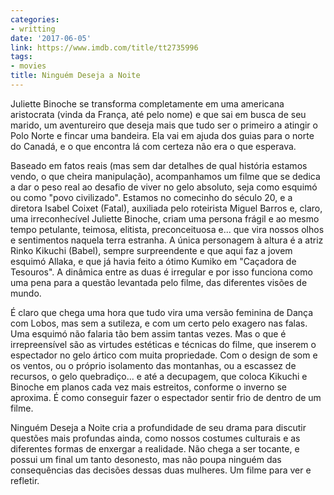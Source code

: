 ```yaml
---
categories:
- writting
date: '2017-06-05'
link: https://www.imdb.com/title/tt2735996
tags:
- movies
title: Ninguém Deseja a Noite
---
```


Juliette Binoche se transforma completamente em uma americana aristocrata (vinda da França, até pelo nome) e que sai em busca de seu marido, um aventureiro que deseja mais que tudo ser o primeiro a atingir o Polo Norte e fincar uma bandeira. Ela vai em ajuda dos guias para o norte do Canadá, e o que encontra lá com certeza não era o que esperava.

Baseado em fatos reais (mas sem dar detalhes de qual história estamos vendo, o que cheira manipulação), acompanhamos um filme que se dedica a dar o peso real ao desafio de viver no gelo absoluto, seja como esquimó ou como "povo civilizado". Estamos no comecinho do século 20, e a diretora Isabel Coixet (Fatal), auxiliada pelo roteirista Miguel Barros e, claro, uma irreconhecível Juliette Binoche, criam uma persona frágil e ao mesmo tempo petulante, teimosa, elitista, preconceituosa e... que vira nossos olhos e sentimentos naquela terra estranha. A única personagem à altura é a atriz Rinko Kikuchi (Babel), sempre surpreendente e que aqui faz a jovem esquimó Allaka, e que já havia feito a ótimo Kumiko em "Caçadora de Tesouros". A dinâmica entre as duas é irregular e por isso funciona como uma pena para a questão levantada pelo filme, das diferentes visões de mundo.

É claro que chega uma hora que tudo vira uma versão feminina de Dança com Lobos, mas sem a sutileza, e com um certo pelo exagero nas falas. Uma esquimó não falaria tão bem assim tantas vezes. Mas o que é irrepreensível são as virtudes estéticas e técnicas do filme, que inserem o espectador no gelo ártico com muita propriedade. Com o design de som e os ventos, ou o próprio isolamento das montanhas, ou a escassez de recursos, o gelo quebradiço... e até a decupagem, que coloca Kikuchi e Binoche em planos cada vez mais estreitos, conforme o inverno se aproxima. É como conseguir fazer o espectador sentir frio de dentro de um filme.

Ninguém Deseja a Noite cria a profundidade de seu drama para discutir questões mais profundas ainda, como nossos costumes culturais e as diferentes formas de enxergar a realidade. Não chega a ser tocante, e possui um final um tanto desonesto, mas não poupa ninguém das consequências das decisões dessas duas mulheres. Um filme para ver e refletir.